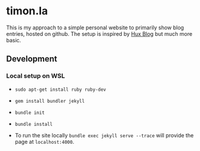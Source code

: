 # timon.la

This is my approach to a simple personal website to primarily show blog entries,
hosted on github.
The setup is inspired by [Hux Blog](https://github.com/Huxpro/huxpro.github.io) but much more basic.

## Development

### Local setup on WSL

* `sudo apt-get install ruby ruby-dev`

* `gem install bundler jekyll`

* `bundle init`

* `bundle install`

* To run the site locally
`bundle exec jekyll serve --trace`
will provide the page at `localhost:4000`.
